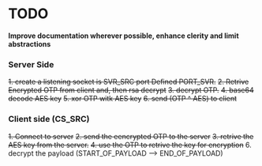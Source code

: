 # TODO
**Improve documentation wherever possible, enhance clerity and limit abstractions**
### Server Side

~~1. create a listening socket is SVR_SRC port Defined PORT_SVR.~~
~~2. Retrive Encrypted OTP from client and, then rsa decrypt~~
~~3. decrypt OTP.~~
~~4. base64 decode AES key~~
~~5. xor OTP witk AES key~~
~~6.  send (OTP ^ AES) to client~~
### Client side (CS_SRC)

~~1. Connect to server~~
~~2. send the eencrypted OTP to the server~~
~~3. retrive the AES key from the server.~~
~~4. use the OTP to retrive the key for encryption~~
6. decrypt the payload (START_OF_PAYLOAD --> END_OF_PAYLOAD)


